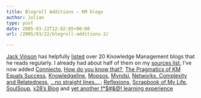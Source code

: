 ```yaml
---
title: Blogroll Additions – KM blogs
author: Julian
type: post
date: 2005-03-22T12:02:05+00:00
url: /2005/03/22/blogroll-additions-2/

---
```

[Jack Vinson][1] has helpfully [listed][2] over 20 Knowledge Management blogs that he reads regularly. I already had about half of them on my [sources list][3], I&#8217;ve now added [Conniecto][4], [How do you know that?][5], [The Pragmatics of KM Equals Success][6], [Knowledgeline][7], [Mopsos][8], [Myndsi][9], [Networks, Complexity and Relatedness][10], [&#8230;no straight lines&#8230;][11],; [Reflexions][12], [Scrapbook of My Life][13], [SoulSoup][14], [x28&#8217;s Blog][15] and [yet another f*$#&@! learning experience][16]

 [1]: http://www.jackvinson.com/
 [2]: http://www.jackvinson.com/archives/2005/03/21/more_knowledge_management_blogs.html
 [3]: /blog/sources/
 [4]: http://coniecto.blogspot.com/
 [5]: http://nycsmith.blogspot.com/
 [6]: http://blogs.ittoolbox.com/km/pragmatics/
 [7]: http://kmpipeline.blogspot.com/
 [8]: http://blog.mopsos.com/
 [9]: http://myndsi.blogspot.com/
 [10]: http://www.byeday.net/weblog/networkblog.html
 [11]: http://nsl.blogspot.com/
 [12]: http://reflexions.typepad.com/
 [13]: http://gionnetto.blogspot.com/
 [14]: http://incsub.org/soulsoup/
 [15]: http://www.rzuser.uni-heidelberg.de/~x28/en/
 [16]: http://www.yafle.com/